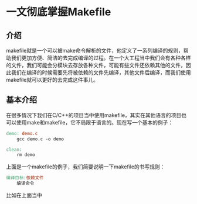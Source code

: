 # 一文彻底掌握Makefile

## 介绍

makefile就是一个可以被make命令解析的文件，他定义了一系列编译的规则，帮助我们更加方便、简洁的去完成编译的过程。在一个大工程当中我们会有各种各样的文件，我们可能会分模块去存放各种文件，可能有些文件还依赖其他的文件，因此我们在编译的时候需要先将被依赖的文件先编译，其他文件后编译，而我们使用makefile就可以更好的去完成这件事儿。

## 基本介绍

在很多情况下我们在C/C++的项目当中使用makefile，其实在其他语言的项目也可以使用make和makefile，它不局限于语言的。现在写一个基本的例子：

```makefile
demo: demo.c
	gcc demo.c -o demo

clean:
	rm demo
```

上面是一个makefile的例子，我们简要说明一下makefile的书写规则：

```makefile
编译目标:依赖文件
	编译命令
```

比如在上面当中